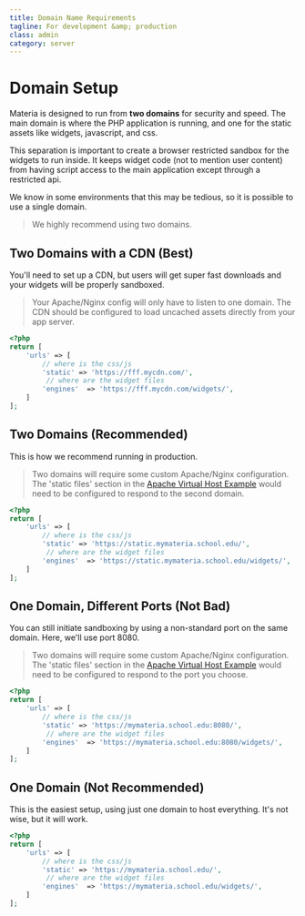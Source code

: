 ```yaml
---
title: Domain Name Requirements
tagline: For development &amp; production
class: admin
category: server
---
```


# Domain Setup

Materia is designed to run from **two domains** for security and speed.  The main domain is where the PHP application is running, and one for the static assets like widgets, javascript, and css.

This separation is important to create a browser restricted sandbox for the widgets to run inside. It keeps widget code (not to mention user content) from having script access to the main application except through a restricted api.

We know in some environments that this may be tedious, so it is possible to use a single domain.

> We highly recommend using two domains.

## Two Domains with a CDN (Best)

You'll need to set up a CDN, but users will get super fast downloads and your widgets will be properly sandboxed.

> Your Apache/Nginx config will only have to listen to one domain.  The CDN should be configured to load uncached assets directly from your app server.

```php
<?php
return [
	'urls' => [
		// where is the css/js
		'static' => 'https://fff.mycdn.com/',
		 // where are the widget files
		'engines'  => 'https://fff.mycdn.com/widgets/',
	]
];
```

## Two Domains (Recommended)

This is how we recommend running in production.

> Two domains will require some custom Apache/Nginx configuration. The 'static files' section in the [Apache Virtual Host Example](apache-virtual-host-configuration.html) would need to be configured to respond to the second domain.

```php
<?php
return [
	'urls' => [
		// where is the css/js
		'static' => 'https://static.mymateria.school.edu/',
		 // where are the widget files
		'engines'  => 'https://static.mymateria.school.edu/widgets/',
	]
];
```

## One Domain, Different Ports (Not Bad)

You can still initiate sandboxing by using a non-standard port on the same domain. Here, we'll use port 8080.

> Two domains will require some custom Apache/Nginx configuration. The 'static files' section in the [Apache Virtual Host Example](apache-virtual-host-configuration.html) would need to be configured to respond to the port you choose.

```php
<?php
return [
	'urls' => [
		// where is the css/js
		'static' => 'https://mymateria.school.edu:8080/',
		 // where are the widget files
		'engines'  => 'https://mymateria.school.edu:8080/widgets/',
	]
];
```

## One Domain (Not Recommended)

This is the easiest setup, using just one domain to host everything.  It's not wise, but it will work.


```php
<?php
return [
	'urls' => [
		// where is the css/js
		'static' => 'https://mymateria.school.edu/',
		 // where are the widget files
		'engines'  => 'https://mymateria.school.edu/widgets/',
	]
];
```
